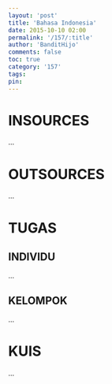 ```yaml
---
layout: 'post'
title: 'Bahasa Indonesia'
date: 2015-10-10 02:00
permalink: '/157/:title'
author: 'BanditHijo'
comments: false
toc: true
category: '157'
tags:
pin:
---
```


# INSOURCES
...

# OUTSOURCES
...

# TUGAS

## INDIVIDU
...

## KELOMPOK
...

# KUIS
...
